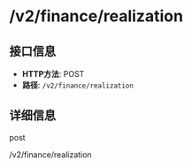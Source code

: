 # /v2/finance/realization

## 接口信息

- **HTTP方法**: POST
- **路径**: `/v2/finance/realization`

## 详细信息

post

/v2/finance/realization
